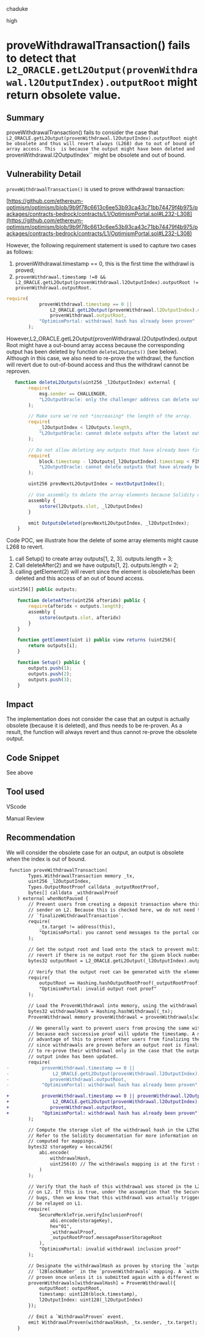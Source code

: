 chaduke

high

# proveWithdrawalTransaction() fails to detect that ``L2_ORACLE.getL2Output(provenWithdrawal.l2OutputIndex).outputRoot``  might return obsolete value.

## Summary
proveWithdrawalTransaction() fails to consider the case that  ``L2_ORACLE.getL2Output(provenWithdrawal.l2OutputIndex).outputRoot might be obsolete and thus will revert always (L268) due to out of bound of array access. This  is because the output might have been deleted and ``provenWithdrawal.l2OutputIndex`` might be obsolete and out of bound. 

## Vulnerability Detail

``proveWithdrawalTransaction()`` is used to prove withdrawal transaction: 

[https://github.com/ethereum-optimism/optimism/blob/9b9f78c6613c6ee53b93ca43c71bb74479f4b975/packages/contracts-bedrock/contracts/L1/OptimismPortal.sol#L232-L308](https://github.com/ethereum-optimism/optimism/blob/9b9f78c6613c6ee53b93ca43c71bb74479f4b975/packages/contracts-bedrock/contracts/L1/OptimismPortal.sol#L232-L308)


However,  the following requirement statement is used to capture two cases as follows:

1) provenWithdrawal.timestamp == 0, this is the first time the withdrawl is proved; 
2) ``provenWithdrawal.timestamp !=0 && L2_ORACLE.getL2Output(provenWithdrawal.l2OutputIndex).outputRoot !=
                provenWithdrawal.outputRoot.``

```javascript
require(
            provenWithdrawal.timestamp == 0 ||
                L2_ORACLE.getL2Output(provenWithdrawal.l2OutputIndex).outputRoot !=
                provenWithdrawal.outputRoot,
            "OptimismPortal: withdrawal hash has already been proven"
        );
```

However,L2_ORACLE.getL2Output(provenWithdrawal.l2OutputIndex).outputRoot might have a out-bound array access because the corresponding output has been deleted by function ``deleteL2Outputs()`` (see below). Although in this case, we also need to re-prove the withdrawl, the function will revert due to out-of-bound access and thus the withdrawl cannot be reproven. 

```javascript
   function deleteL2Outputs(uint256 _l2OutputIndex) external {
        require(
            msg.sender == CHALLENGER,
            "L2OutputOracle: only the challenger address can delete outputs"
        );

        // Make sure we're not *increasing* the length of the array.
        require(
            _l2OutputIndex < l2Outputs.length,
            "L2OutputOracle: cannot delete outputs after the latest output index"
        );

        // Do not allow deleting any outputs that have already been finalized.
        require(
            block.timestamp - l2Outputs[_l2OutputIndex].timestamp < FINALIZATION_PERIOD_SECONDS,
            "L2OutputOracle: cannot delete outputs that have already been finalized"
        );

        uint256 prevNextL2OutputIndex = nextOutputIndex();

        // Use assembly to delete the array elements because Solidity doesn't allow it.
        assembly {
            sstore(l2Outputs.slot, _l2OutputIndex)
        }

        emit OutputsDeleted(prevNextL2OutputIndex, _l2OutputIndex);
    }
```


Code POC, we illustrate how the delete of some array elements might cause L268 to revert. 

1) call Setup() to create array outputs[1, 2, 3]. outputs.length = 3;
2) Call deleteAfter(2) and we have outputs[1, 2]. outputs.length = 2;
3) calling getElement(2) will revert since the element is obsolete/has been deleted and this access of an out of bound access.


```javascript
 uint256[] public outputs;

    function deleteAfter(uint256 afteridx) public {
        require(afteridx < outputs.length);
        assembly {
            sstore(outputs.slot, afteridx)
        }
    } 

    function getElement(uint i) public view returns (uint256){
        return outputs[i];
    }

    function Setup() public {
        outputs.push(1);
        outputs.push(2);
        outputs.push(3);
    }
```

## Impact
The implementation does not consider the case that an output is actually obsolete (because it is deleted), and thus needs to be re-proven. As a result, the function will always revert and thus cannot re-prove the obsolete output. 


## Code Snippet
See above

## Tool used
VScode

Manual Review

## Recommendation
We will consider the obsolete case for an output, an output is obsolete when the index is out of bound.


```diff
 function proveWithdrawalTransaction(
        Types.WithdrawalTransaction memory _tx,
        uint256 _l2OutputIndex,
        Types.OutputRootProof calldata _outputRootProof,
        bytes[] calldata _withdrawalProof
    ) external whenNotPaused {
        // Prevent users from creating a deposit transaction where this address is the message
        // sender on L2. Because this is checked here, we do not need to check again in
        // `finalizeWithdrawalTransaction`.
        require(
            _tx.target != address(this),
            "OptimismPortal: you cannot send messages to the portal contract"
        );

        // Get the output root and load onto the stack to prevent multiple mloads. This will
        // revert if there is no output root for the given block number.
        bytes32 outputRoot = L2_ORACLE.getL2Output(_l2OutputIndex).outputRoot;

        // Verify that the output root can be generated with the elements in the proof.
        require(
            outputRoot == Hashing.hashOutputRootProof(_outputRootProof),
            "OptimismPortal: invalid output root proof"
        );

        // Load the ProvenWithdrawal into memory, using the withdrawal hash as a unique identifier.
        bytes32 withdrawalHash = Hashing.hashWithdrawal(_tx);
        ProvenWithdrawal memory provenWithdrawal = provenWithdrawals[withdrawalHash];

        // We generally want to prevent users from proving the same withdrawal multiple times
        // because each successive proof will update the timestamp. A malicious user can take
        // advantage of this to prevent other users from finalizing their withdrawal. However,
        // since withdrawals are proven before an output root is finalized, we need to allow users
        // to re-prove their withdrawal only in the case that the output root for their specified
        // output index has been updated.
        require(
-            provenWithdrawal.timestamp == 0 || 
-                L2_ORACLE.getL2Output(provenWithdrawal.l2OutputIndex).outputRoot !=
-               provenWithdrawal.outputRoot,
-            "OptimismPortal: withdrawal hash has already been proven"

+            provenWithdrawal.timestamp == 0 || provenWithdrawal.l2OutputIndex >= L2_ORACLE.l2Outputs.length || 
+                L2_ORACLE.getL2Output(provenWithdrawal.l2OutputIndex).outputRoot !=
+               provenWithdrawal.outputRoot,
+            "OptimismPortal: withdrawal hash has already been proven"
        );

        // Compute the storage slot of the withdrawal hash in the L2ToL1MessagePasser contract.
        // Refer to the Solidity documentation for more information on how storage layouts are
        // computed for mappings.
        bytes32 storageKey = keccak256(
            abi.encode(
                withdrawalHash,
                uint256(0) // The withdrawals mapping is at the first slot in the layout.
            )
        );

        // Verify that the hash of this withdrawal was stored in the L2toL1MessagePasser contract
        // on L2. If this is true, under the assumption that the SecureMerkleTrie does not have
        // bugs, then we know that this withdrawal was actually triggered on L2 and can therefore
        // be relayed on L1.
        require(
            SecureMerkleTrie.verifyInclusionProof(
                abi.encode(storageKey),
                hex"01",
                _withdrawalProof,
                _outputRootProof.messagePasserStorageRoot
            ),
            "OptimismPortal: invalid withdrawal inclusion proof"
        );

        // Designate the withdrawalHash as proven by storing the `outputRoot`, `timestamp`, and
        // `l2BlockNumber` in the `provenWithdrawals` mapping. A `withdrawalHash` can only be
        // proven once unless it is submitted again with a different outputRoot.
        provenWithdrawals[withdrawalHash] = ProvenWithdrawal({
            outputRoot: outputRoot,
            timestamp: uint128(block.timestamp),
            l2OutputIndex: uint128(_l2OutputIndex)
        });

        // Emit a `WithdrawalProven` event.
        emit WithdrawalProven(withdrawalHash, _tx.sender, _tx.target);
    }
```

